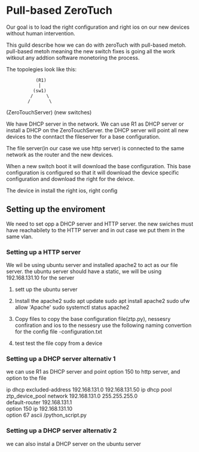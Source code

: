 # Pull-based ZeroTuch
Our goal is to load the right configuration and right ios on our new devices without human intervention. 

This guild describe how we can do with zeroTuch with pull-based metoh. pull-based metoh meaning the new switch fixes is going all the work witkout any addtion software monetoring the process.

The topolegies look like this:

               (R1)
                |
              (sw1)
             /     \
            /       \
(ZeroTouchServer)   (new switches)


We have DHCP server in the network. We can use R1 as DHCP server or install a DHCP on the ZeroTouchServer.
the DHCP server will point all new devices to the conntact the fileserver for a base configuration. 

The file server(in our case we use http server) is connected to the same network as the router and the new devices. 

When a new switch boot it will download the base configuration. This base configuration is configured  so that it will download the device specific configuration and download the right for the deivce.

The device in install the right ios, right config




## Setting up the enviroment
We need to set opp a DHCP server and HTTP server. 
the new swiches must have reachabilety to the HTTP server and in out case we put them in the same vlan. 


### Setting up a HTTP server

We wil be using ubuntu server and installed apache2 to act as our file server. 
the ubuntu server should have a static, we will be using  192.168.131.10 for the server

1) sett up the ubuntu server


2) Install the apache2
sudo apt update
sudo apt install apache2
sudo ufw allow 'Apache'
sudo systemctl status apache2

3) Copy files to 
copy the base configuration file(ztp.py), nessesry confiration and ios to the nessesry 
use the following naming convertion for the config file 
<deivce serial nummer>-configuration.txt

4) test
test the file copy from a device


### Setting up a DHCP server alternativ 1
we can use R1 as DHCP server and point option 150 to http server, and option to the file


ip dhcp excluded-address 192.168.131.0 192.168.131.50
ip dhcp pool ztp_device_pool 
 network 192.168.131.0 255.255.255.0                      
 default-router 192.168.131.1                       
 option 150 ip 192.168.131.10                     
 option 67 ascii /python_script.py 

### Setting up a  DHCP server alternativ 2

we can also instal a DHCP server on the ubuntu server


